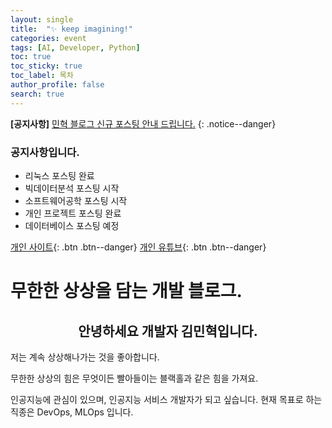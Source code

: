 ```yaml
---
layout: single
title:  "✨ keep imagining!"
categories: event
tags: [AI, Developer, Python]
toc: true
toc_sticky: true
toc_label: 목차
author_profile: false
search: true
---
```


**[공지사항]** [민혁 블로그 신규 포스팅 안내 드립니다.](https://xvihaan.github.io/event/first/)
{: .notice--danger}

<div class="notice">
<h3>공지사항입니다. </h3>
<ul>
    <li>리눅스 포스팅 완료</li>
    <li>빅데이터분석 포스팅 시작</li>
    <li>소프트웨어공학 포스팅 시작</li>
    <li>개인 프로젝트 포스팅 완료</li>
    <li>데이터베이스 포스팅 예정</li>
</ul>
</div>

[개인 사이트](https://joydac.netlify.app/){: .btn .btn--danger}
[개인 유튜브](https://www.youtube.com/channel/UCtMPPUYeIc8QlrIx3fFJHVQ){: .btn .btn--danger}


# 무한한 상상을 담는 개발 블로그.

## <center>안녕하세요 개발자 김민혁입니다.</center>

저는 계속 상상해나가는 것을 좋아합니다. 

무한한 상상의 힘은 무엇이든 빨아들이는 블랙홀과 같은 힘을 가져요. 



인공지능에 관심이 있으며, 인공지능 서비스 개발자가 되고 싶습니다.
현재 목표로 하는 직종은 DevOps, MLOps 입니다.

